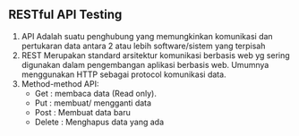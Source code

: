 ## RESTful API Testing

1. API Adalah suatu penghubung yang memungkinkan komunikasi dan pertukaran data antara 2 atau lebih software/sistem yang terpisah
2. REST Merupakan standard arsitektur komunikasi berbasis web yg sering digunakan dalam pengembangan aplikasi berbasis web. Umumnya menggunakan HTTP sebagai protocol komunikasi data.
3. Method-method API:
    - Get : membaca data (Read only).
    - Put : membuat/ mengganti data
    - Post : Membuat data baru
    - Delete : Menghapus data yang ada
